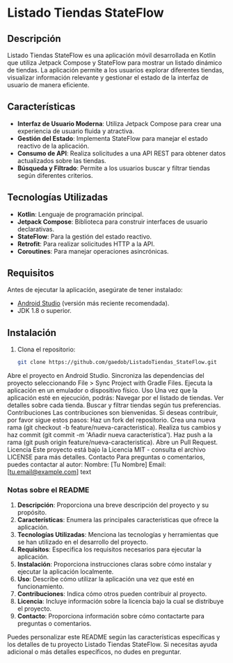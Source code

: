 # Listado Tiendas StateFlow

## Descripción

Listado Tiendas StateFlow es una aplicación móvil desarrollada en Kotlin que utiliza Jetpack Compose y StateFlow para mostrar un listado dinámico de tiendas. La aplicación permite a los usuarios explorar diferentes tiendas, visualizar información relevante y gestionar el estado de la interfaz de usuario de manera eficiente.

## Características

- **Interfaz de Usuario Moderna**: Utiliza Jetpack Compose para crear una experiencia de usuario fluida y atractiva.
- **Gestión del Estado**: Implementa StateFlow para manejar el estado reactivo de la aplicación.
- **Consumo de API**: Realiza solicitudes a una API REST para obtener datos actualizados sobre las tiendas.
- **Búsqueda y Filtrado**: Permite a los usuarios buscar y filtrar tiendas según diferentes criterios.

## Tecnologías Utilizadas

- **Kotlin**: Lenguaje de programación principal.
- **Jetpack Compose**: Biblioteca para construir interfaces de usuario declarativas.
- **StateFlow**: Para la gestión del estado reactivo.
- **Retrofit**: Para realizar solicitudes HTTP a la API.
- **Coroutines**: Para manejar operaciones asincrónicas.

## Requisitos

Antes de ejecutar la aplicación, asegúrate de tener instalado:

- [Android Studio](https://developer.android.com/studio) (versión más reciente recomendada).
- JDK 1.8 o superior.

## Instalación

1. Clona el repositorio:

   ```bash
   git clone https://github.com/gaedob/ListadoTiendas_StateFlow.git

Abre el proyecto en Android Studio.
Sincroniza las dependencias del proyecto seleccionando File > Sync Project with Gradle Files.
Ejecuta la aplicación en un emulador o dispositivo físico.
Uso
Una vez que la aplicación esté en ejecución, podrás:
Navegar por el listado de tiendas.
Ver detalles sobre cada tienda.
Buscar y filtrar tiendas según tus preferencias.
Contribuciones
Las contribuciones son bienvenidas. Si deseas contribuir, por favor sigue estos pasos:
Haz un fork del repositorio.
Crea una nueva rama (git checkout -b feature/nueva-caracteristica).
Realiza tus cambios y haz commit (git commit -m 'Añadir nueva característica').
Haz push a la rama (git push origin feature/nueva-caracteristica).
Abre un Pull Request.
Licencia
Este proyecto está bajo la Licencia MIT - consulta el archivo LICENSE para más detalles.
Contacto
Para preguntas o comentarios, puedes contactar al autor:
Nombre: [Tu Nombre]
Email: [tu.email@example.com]
text

### Notas sobre el README

1. **Descripción**: Proporciona una breve descripción del proyecto y su propósito.
2. **Características**: Enumera las principales características que ofrece la aplicación.
3. **Tecnologías Utilizadas**: Menciona las tecnologías y herramientas que se han utilizado en el desarrollo del proyecto.
4. **Requisitos**: Especifica los requisitos necesarios para ejecutar la aplicación.
5. **Instalación**: Proporciona instrucciones claras sobre cómo instalar y ejecutar la aplicación localmente.
6. **Uso**: Describe cómo utilizar la aplicación una vez que esté en funcionamiento.
7. **Contribuciones**: Indica cómo otros pueden contribuir al proyecto.
8. **Licencia**: Incluye información sobre la licencia bajo la cual se distribuye el proyecto.
9. **Contacto**: Proporciona información sobre cómo contactarte para preguntas o comentarios.

Puedes personalizar este README según las características específicas y los detalles de tu proyecto Listado Tiendas StateFlow. Si necesitas ayuda adicional o más detalles específicos, no dudes en preguntar.
